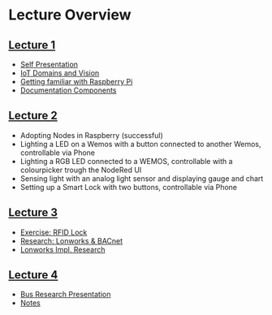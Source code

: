 # Lecture Overview
## [Lecture 1](./Lecture%201)
- [Self Presentation](https://github.com/AdaLollA/HnB-Automation/blob/develop/0%20-%20Introduction/whois/who%20is%20Lorenz.md)
- [IoT Domains and Vision](https://github.com/AdaLollA/HnB-Automation/blob/develop/1%20-%20Lecture/Lecture%20Lorenz/Lecture%201/bbt%20-%20siemens%20-%20bosch.md)
- [Getting familiar with Raspberry Pi](https://github.com/AdaLollA/HnB-Automation/blob/develop/1%20-%20Lecture/Lecture%20Lorenz/Lecture%201/hello%20world%20notes.md)
- [Documentation Components](https://github.com/AdaLollA/HnB-Automation/blob/develop/1%20-%20Lecture/Lecture%20Lorenz/Lecture%201/hello%20world%20notes.md)

## [Lecture 2](https://github.com/AdaLollA/HnB-Automation/tree/develop/1%20-%20Lecture/Lecture%20Iris/Lecture%202)
- Adopting Nodes in Raspberry (successful)
- Lighting a LED on a Wemos with a button connected to another Wemos, controllable via Phone
- Lighting a RGB LED connected to a WEMOS, controllable with a colourpicker trough the NodeRed UI
- Sensing light with an analog light sensor and displaying gauge and chart
- Setting up a Smart Lock with two buttons, controllable via Phone

## [Lecture 3](https://github.com/AdaLollA/HnB-Automation/tree/develop/1%20-%20Lecture/Lecture%20Alexander/Lecture%203)
- [Exercise: RFID Lock](https://github.com/AdaLollA/HnB-Automation/blob/develop/1%20-%20Lecture/Lecture%20Alexander/Lecture%203/ReadMe.md)
- [Research: Lonworks & BACnet](https://github.com/AdaLollA/HnB-Automation/blob/develop/1%20-%20Lecture/Bus%20%26%20Protocol%20Research.pdf)
- [Lonworks Impl. Research](https://github.com/AdaLollA/HnB-Automation/blob/develop/1%20-%20Lecture/Lecture%20Manuel/Lecture%202/lonworks.md)

## [Lecture 4](https://github.com/AdaLollA/HnB-Automation/tree/develop/1%20-%20Lecture/Lecture%20Iris/Lecture%204)
- [Bus Research Presentation](https://github.com/AdaLollA/HnB-Automation/blob/develop/1%20-%20Lecture/Bus%20%26%20Protocol%20Research.pdf)
- [Notes](https://github.com/AdaLollA/HnB-Automation/blob/develop/1%20-%20Lecture/Lecture%20Iris/Lecture%204/ReadMe.md)

